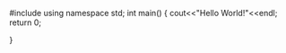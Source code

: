 #include<iostream>
  using namespace std;
  int main()
  {
  cout<<"Hello World!"<<endl;
  return 0;
  
  }
